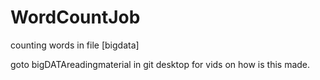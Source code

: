 # WordCountJob
counting words in file [bigdata]

goto bigDATAreadingmaterial in git desktop for vids on how is this made.
